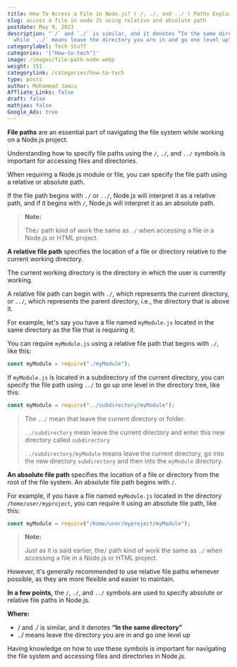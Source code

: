 ```yaml
---
title: How To Access a File in Node.js? ( /, ./, and ../ ) Paths Explained
slug: access a file in node JS using relative and absolute path
postdate: May 9, 2023
description: "`/` and `./` is similar, and it denotes “In the same directory”
  while `../` means leave the directory you are in and go one level up"
categorylabel: Tech Stuff
categories: '["How-to-tech"]'
image: /images/file-path-node.webp
weight: 151
categorylink: /categories/how-to-tech
type: posts
author: Mohammad Jamiu
Affliate_Links: false
draft: false
mathjax: false
Google_Ads: true
---
```

**File paths** are an essential part of navigating the file system while working on a Node.js project.

Understanding how to specify file paths using the `/`, `./`, and `../` symbols is important for accessing files and directories.

When requiring a Node.js module or file, you can specify the file path using a relative or absolute path.

If the file path begins with `./` or `../`, Node.js will interpret it as a relative path, and if it begins with `/`, Node.js will interpret it as an absolute path.

> **Note:**
>
> The`/` path kind of work the same as `./` when accessing a file in a Node.js or HTML project.

**A relative file path** specifies the location of a file or directory relative to the current working directory.

The current working directory is the directory in which the user is currently working.

A relative file path can begin with `./`, which represents the current directory, or `../`, which represents the parent directory, i.e., the directory that is above it.

For example, let's say you have a file named `myModule.js` located in the same directory as the file that is requiring it.

You can require `myModule.js` using a relative file path that begins with `./`, like this:

```javascript
const myModule = require("./myModule");
```

If `myModule.js` is located in a subdirectory of the current directory, you can specify the file path using `../` to go up one level in the directory tree, like this:

```javascript
const myModule = require("../subdirectory/myModule");
```

> The `../` mean that leave the current directory or folder.
>
> `../subdirectory` mean leave the current directory and enter this new directory called `subdirectory`
>
> `../subdirectory/myModule` means leave the current directory, go into the new directory `subdirectory` and then into the `myModule` directory.

**An absolute file path** specifies the location of a file or directory from the root of the file system. An absolute file path begins with `/`.

For example, if you have a file named `myModule.js` located in the directory `/home/user/myproject`, you can require it using an absolute file path, like this:

```javascript
const myModule = require("/home/user/myproject/myModule");
```

> **Note:**
>
> Just as it is said earlier, the`/` path kind of work the same as `./` when accessing a file in a Node.js or HTML project.

However, it's generally recommended to use relative file paths whenever possible, as they are more flexible and easier to maintain.

**In a few points,** the `/`, `./`, and `../` symbols are used to specify absolute or relative file paths in Node.js.

**Where:**

* / and ./ is similar, and it denotes **“In the same directory”**
* ../ means leave the directory you are in and go one level up

Having knowledge on how to use these symbols is important for navigating the file system and accessing files and directories in Node.js.